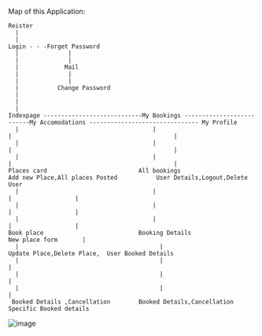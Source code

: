 Map of this Application:

    Reister
      |
      |
    Login - - -Forget Password 
      |              |
      |              |
      |             Mail
      |              |
      |              |
      |           Change Password
      |
      |
      |
    Indexpage ----------------------------My Bookings --------------------------My Accomodations ------------------------------- My Profile
      |                                      |                                        |                                              |
      |                                      |                                        |                                              |
      |                                      |                                        |                                              |
    Places card                          All bookings                              Add new Place,All places Posted           User Details,Logout,Delete User
      |                                      |                                        |                  |
      |                                      |                                        |                  |
      |                                      |                                        |                  |
    Book place                           Booking Details                            New place form       |
      |                                        |                                                  Update Place,Delete Place,  User Booked Details
      |                                        |                                                                                     |
      |                                        |                                                                                     |
      |                                        |                                                                                     |
     Booked Details ,Cancellation        Booked Details,Cancellation                                                      Specific Booked details



![image](https://github.com/user-attachments/assets/412b90cf-1159-43e1-a02e-310a0c536a55)

